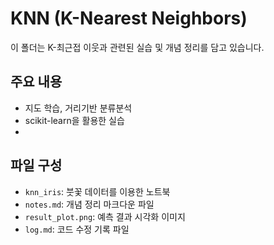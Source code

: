 # KNN (K-Nearest Neighbors)

이 폴더는 K-최근접 이웃과 관련된 실습 및 개념 정리를 담고 있습니다.

## 주요 내용
- 지도 학습, 거리기반 분류분석
- scikit-learn을 활용한 실습
- 

## 파일 구성
- `knn_iris`: 붓꽃 데이터를 이용한 노트북
- `notes.md`: 개념 정리 마크다운 파일
- `result_plot.png`: 예측 결과 시각화 이미지
- `log.md`: 코드 수정 기록 파일